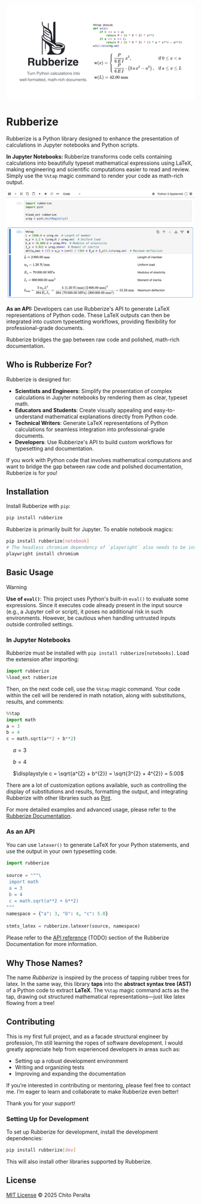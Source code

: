 <picture>
    <source media="(prefers-color-scheme: dark)" srcset="https://raw.githubusercontent.com/chitoperalta/rubberize/main/docs/assets/banner_dark.png">
    <source media="(prefers-color-scheme: light)" srcset="https://raw.githubusercontent.com/chitoperalta/rubberize/main/docs/assets/banner.png">
    <img alt="Rubberize Banner" title="Turn Python calculations into well-formatted, math-rich documents." src="https://raw.githubusercontent.com/chitoperalta/rubberize/main/docs/assets/banner.png">
</picture>

# Rubberize

Rubberize is a Python library designed to enhance the presentation of
calculations in Jupyter notebooks and Python scripts.

**In Jupyter Notebooks:** Rubberize transforms code cells containing calculations
into beautifully typeset mathematical expressions using LaTeX, making engineering
and scientific computations easier to read and review. Simply use the `%%tap`
magic command to render your code as math-rich output.

<picture>
    <source media="(prefers-color-scheme: dark)" srcset="https://raw.githubusercontent.com/chitoperalta/rubberize/main/docs/assets/notebook_example_dark.png">
    <source media="(prefers-color-scheme: light)" srcset="https://raw.githubusercontent.com/chitoperalta/rubberize/main/docs/assets/notebook_example.png">
    <img alt="Screenshot of a Jupyter Notebook using Rubberize" src="https://raw.githubusercontent.com/chitoperalta/rubberize/main/docs/assets/notebook_example.png">
</picture>

**As an API:** Developers can use Rubberize's API to generate LaTeX representations
of Python code. These LaTeX outputs can then be integrated into custom typesetting
workflows, providing flexibility for professional-grade documents.

Rubberize bridges the gap between raw code and polished, math-rich documentation.

## Who is Rubberize For?

Rubberize is designed for:

- **Scientists and Engineers**: Simplify the presentation of complex calculations
in Jupyter notebooks by rendering them as clear, typeset math.
- **Educators and Students**: Create visually appealing and easy-to-understand
mathematical explanations directly from Python code.
- **Technical Writers**: Generate LaTeX representations of Python calculations for
seamless integration into professional-grade documents.
- **Developers**: Use Rubberize's API to build custom workflows for typesetting
and documentation.

If you work with Python code that involves mathematical computations and want to
bridge the gap between raw code and polished documentation, Rubberize is for you!

## Installation

Install Rubberize with `pip`:

```bash
pip install rubberize
```

Rubberize is primarily built for Jupyter. To enable notebook magics:

```bash
pip install rubberize[notebook]
# The headless chromium dependency of `playwright` also needs to be installed:
playwright install chromium
```

## Basic Usage

> [!WARNING]
> **Use of `eval()`**: This project uses Python's built-in `eval()` to evaluate some expressions. Since it executes code already present in the input source (e.g., a Jupyter cell or script), it poses no additional risk in such environments. However, be cautious when handling untrusted inputs outside controlled settings.

### In Jupyter Notebooks

Rubberize must be installed with `pip install rubberize[notebooks]`. Load the
extension after importing:

```python
import rubberize
%load_ext rubberize
```

Then, on the next code cell, use the `%%tap` magic command. Your code within the
cell will be rendered in math notation, along with substitutions, results, and
comments:

```python
%%tap
import math
a = 3
b = 4
c = math.sqrt(a**2 + b**2)
```
&emsp; $\displaystyle a = 3$

&emsp; $\displaystyle b = 4$
 
&emsp; $\displaystyle c = \sqrt{a^{2} + b^{2}} = \sqrt{3^{2} + 4^{2}} = 5.00$

There are a lot of customization options available, such as controlling the display
of substitutions and results, formatting the output, and integrating Rubberize with
other libraries such as [Pint](https://github.com/hgrecco/pint).

For more detailed examples and advanced usage, please refer to the
[Rubberize Documentation](https://github.com/chitoperalta/rubberize/blob/main/docs/index.md).

### As an API

You can use `latexer()` to generate LaTeX for your Python statements, and use the
output in your own typesetting code.

```python
import rubberize

source = """\
 import math
 a = 3
 b = 4
 c = math.sqrt(a**2 + b**2)
"""
namespace = {"a": 3, "b": 4, "c": 5.0}

stmts_latex = rubberize.latexer(source, namespace)
```

Please refer to the [API reference](https://github.com/chitoperalta/rubberize/blob/main/docs/api_reference.md) (TODO) section of the Rubberize
Documentation for more information.

## Why Those Names?

The name *Rubberize* is inspired by the process of tapping rubber trees for latex.
In the same way, this library **taps** into the **abstract syntax tree (AST)** of a
Python code to extract **LaTeX**. The `%%tap` magic command acts as the tap, drawing
out structured mathematical representations—just like latex flowing from a tree!

## Contributing

This is my first full project, and as a facade structural engineer by profession,
I’m still learning the ropes of software development. I would greatly appreciate
help from experienced developers in areas such as:

- Setting up a robust development environment
- Writing and organizing tests
- Improving and expanding the documentation

If you’re interested in contributing or mentoring, please feel free to contact me. I’m eager to learn and collaborate to make Rubberize even better!

Thank you for your support!

### Setting Up for Development

To set up Rubberize for development, install the development dependencies:

```bash
pip install rubberize[dev]
```

This will also install other libraries supported by Rubberize.

## License

[MIT License](LICENSE) © 2025 Chito Peralta

